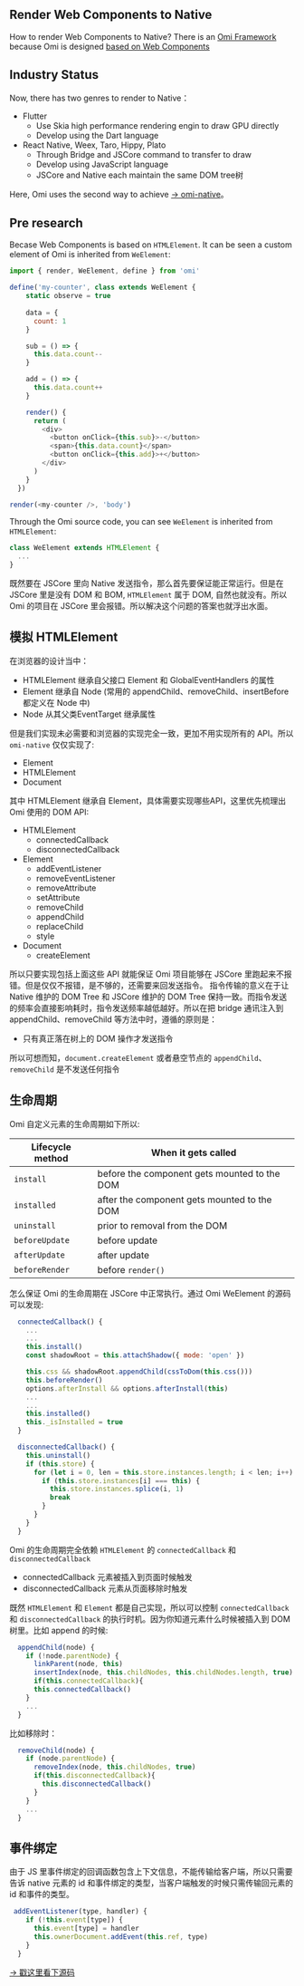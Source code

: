 ## Render Web Components to Native

How to render Web Components to Native? There is an [Omi Framework](https://github.com/Tencent/omi) because Omi is designed [based on Web Components](https://github.com/Tencent/omi#why-omi)


## Industry Status

Now, there has two genres to render to Native：

* Flutter
  * Use Skia high performance rendering engin to draw GPU directly
  * Develop using the Dart language
* React Native, Weex, Taro, Hippy, Plato
  * Through Bridge and JSCore command to transfer to draw
  * Develop using JavaScript language
  * JSCore and Native each maintain the same DOM tree树

Here, Omi uses the second way to achieve [→ omi-native](https://github.com/Tencent/omi/tree/master/packages/omi-native)。

## Pre research

Becase Web Components is based on `HTMLElement`. It can be seen a custom element of Omi is inherited from `WeElement`:

```js
import { render, WeElement, define } from 'omi'

define('my-counter', class extends WeElement {
    static observe = true
    
    data = {
      count: 1
    }

    sub = () => {
      this.data.count--
    }

    add = () => {
      this.data.count++
    }

    render() {
      return (
        <div>
          <button onClick={this.sub}>-</button>
          <span>{this.data.count}</span>
          <button onClick={this.add}>+</button>
        </div>
      )
    }
  })

render(<my-counter />, 'body')
```

Through the Omi source code, you can see `WeElement` is inherited from `HTMLElement`:

```js
class WeElement extends HTMLElement {
  ...
}
```

既然要在 JSCore 里向 Native 发送指令，那么首先要保证能正常运行。但是在 JSCore 里是没有 DOM 和 BOM, `HTMLElement` 属于 DOM, 自然也就没有。所以 Omi 的项目在 JSCore 里会报错。所以解决这个问题的答案也就浮出水面。

## 模拟 HTMLElement

在浏览器的设计当中：

* HTMLElement 继承自父接口 Element 和 GlobalEventHandlers 的属性
* Element 继承自 Node (常用的 appendChild、removeChild、insertBefore 都定义在 Node 中)
* Node 从其父类EventTarget 继承属性

但是我们实现未必需要和浏览器的实现完全一致，更加不用实现所有的 API。所以 `omi-native` 仅仅实现了:

* Element
* HTMLElement
* Document

其中 HTMLElement 继承自 Element，具体需要实现哪些API，这里优先梳理出 Omi 使用的 DOM API:

* HTMLElement
  * connectedCallback
  * disconnectedCallback
* Element
  * addEventListener
  * removeEventListener
  * removeAttribute
  * setAttribute
  * removeChild
  * appendChild
  * replaceChild
  * style
* Document
  * createElement

所以只要实现包括上面这些 API 就能保证 Omi 项目能够在 JSCore 里跑起来不报错。但是仅仅不报错，是不够的，还需要来回发送指令。
指令传输的意义在于让 Native 维护的 DOM Tree 和 JSCore 维护的 DOM Tree 保持一致。而指令发送的频率会直接影响耗时，指令发送频率越低越好。所以在把 bridge 通讯注入到 appendChild、removeChild 等方法中时，遵循的原则是：

* 只有真正落在树上的 DOM 操作才发送指令

所以可想而知，`document.createElement` 或者悬空节点的 `appendChild`、`removeChild` 是不发送任何指令

## 生命周期

Omi 自定义元素的生命周期如下所以:

| Lifecycle method | When it gets called                          |
| ---------------- | -------------------------------------------- |
| `install`        | before the component gets mounted to the DOM |
| `installed`      | after the component gets mounted to the DOM  |
| `uninstall`      | prior to removal from the DOM                |
| `beforeUpdate`   | before update                           |
| `afterUpdate`    | after update                             |
| `beforeRender`   | before `render()`                           |

怎么保证 Omi 的生命周期在 JSCore 中正常执行。通过 Omi WeElement 的源码可以发现:

```js
  connectedCallback() {
    ...
    ...
    this.install()
    const shadowRoot = this.attachShadow({ mode: 'open' })

    this.css && shadowRoot.appendChild(cssToDom(this.css()))
    this.beforeRender()
    options.afterInstall && options.afterInstall(this)
    ...
    ...
    this.installed()
    this._isInstalled = true
  }

  disconnectedCallback() {
    this.uninstall()
    if (this.store) {
      for (let i = 0, len = this.store.instances.length; i < len; i++) {
        if (this.store.instances[i] === this) {
          this.store.instances.splice(i, 1)
          break
        }
      }
    }
  }
```

Omi 的生命周期完全依赖 `HTMLElement` 的 `connectedCallback` 和 `disconnectedCallback`

* connectedCallback 元素被插入到页面时候触发
* disconnectedCallback 元素从页面移除时触发

既然 `HTMLElement` 和 `Element` 都是自己实现，所以可以控制 `connectedCallback` 和 `disconnectedCallback` 的执行时机。因为你知道元素什么时候被插入到 DOM 树里。比如 append 的时候:

```js
  appendChild(node) {
    if (!node.parentNode) {
      linkParent(node, this)
      insertIndex(node, this.childNodes, this.childNodes.length, true)
      if(this.connectedCallback){
      this.connectedCallback()
    }
    ...
  }
```

比如移除时：

```js
  removeChild(node) {
    if (node.parentNode) {
      removeIndex(node, this.childNodes, true)
      if(this.disconnectedCallback){
        this.disconnectedCallback()
      }
    }
    ...
  }
```

## 事件绑定

由于 JS 里事件绑定的回调函数包含上下文信息，不能传输给客户端，所以只需要告诉 native 元素的 id 和事件绑定的类型，当客户端触发的时候只需传输回元素的 id 和事件的类型。

```js
 addEventListener(type, handler) {
    if (!this.event[type]) {
      this.event[type] = handler
      this.ownerDocument.addEvent(this.ref, type)
    }
  }
```

[→ 戳这里看下源码](https://github.com/Tencent/omi/tree/master/packages/omi-native/src/native)
